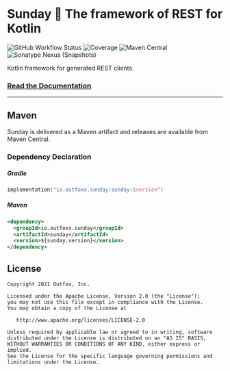 Sunday 🙏 The framework of REST for Kotlin
===

![GitHub Workflow Status](https://img.shields.io/github/workflow/status/outfoxx/sunday-kt/CI)
![Coverage](https://sonarcloud.io/api/project_badges/measure?project=outfoxx_sunday-kt&metric=coverage)
![Maven Central](https://img.shields.io/maven-central/v/io.outfoxx.sunday/sunday-core.svg)
![Sonatype Nexus (Snapshots)](https://img.shields.io/nexus/s/https/oss.sonatype.org/io.outfoxx.sunday/sunday-core.svg)

Kotlin framework for generated REST clients.

### [Read the Documentation](https://outfoxx.github.io/sunday)

---

Maven
-----

Sunday is delivered as a Maven artifact and releases are available from Maven Central.

### Dependency Declaration

##### Gradle

```kotlin
implementation("io.outfoxx.sunday:sunday:$version")
```

##### Maven

```xml
<dependency>
  <groupId>io.outfoxx.sunday</groupId>
  <artifactId>sunday</artifactId>
  <version>${sunday.version}</version>
</dependency>
```


License
-------

    Copyright 2021 Outfox, Inc.

    Licensed under the Apache License, Version 2.0 (the "License");
    you may not use this file except in compliance with the License.
    You may obtain a copy of the License at

       http://www.apache.org/licenses/LICENSE-2.0

    Unless required by applicable law or agreed to in writing, software
    distributed under the License is distributed on an "AS IS" BASIS,
    WITHOUT WARRANTIES OR CONDITIONS OF ANY KIND, either express or implied.
    See the License for the specific language governing permissions and
    limitations under the License.
